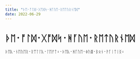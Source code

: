 ```yaml
---
title: "ᚦᛖ᛫ᚩᛚᛞ᛫ᚷᚩᛞᛋ᛫ᚻᚪᚢᛖ᛫ᚱᛖᛏᚢᚱᚾᛖᛞ"
date: 2022-06-29
---
```


# ᚦᛖ᛫ᚩᛚᛞ᛫ᚷᚩᛞᛋ᛫ᚻᚪᚢᛖ᛫ᚱᛖᛏᚢᚱᚾᛖᛞ

ᚦᛖᚣ᛫ᚾᛖᚢᛖᚱ᛫ᚱᛠᛚᛚᚣ᛫ᛚᛖᚠᛏ᛬᛫ᚦᛖᚣ᛫ᚻᚪᚢᛖ᛫ᛄᚢᛥ᛫ᛒᛟᚾ᛫ᚹᚪᛁᛏᛁᛝ᛬
